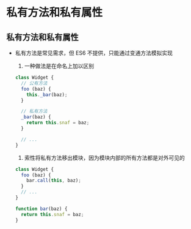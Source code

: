 # 私有方法和私有属性

## 私有方法和私有属性

+ 私有方法是常见需求，但 ES6 不提供，只能通过变通方法模拟实现

    1. 一种做法是在命名上加以区别

    ```js
    class Widget {
      // 公有方法
      foo (baz) {
        this._bar(baz);
      }

      // 私有方法
      _bar(baz) {
        return this.snaf = baz;
      }

      // ...
    }
    ```

    1. 索性将私有方法移出模块，因为模块内部的所有方法都是对外可见的

    ```js
    class Widget {
      foo (baz) {
        bar.call(this, baz);
      }
      // ...
    }

    function bar(baz) {
      return this.snaf = baz;
    }
    ```
